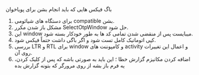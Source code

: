 باگ فیکس هایی که باید انجام بشن برای پویاخوان
1. برای دستگاه های شیائومی compatible بشن.
2. مشکل باز شدن مکرر SelectOtpWindow حل شود.
3. این window میبایست پس از منقضی شدن تمامی کد ها به طور خودکار بسته شود.
4. کپی اتوماتیک کامل تست شود و اگر باگی داشت حتماً فیکس شود.
5. بررسی LTR و RTL برای window و کامپوننت های activity و اعمال این تغییرات روی آن.
6. اضافه کردن مکانیزم گزارش خطا ؛ این باید به صورتی باشه که پس از کلیک کردن، یه فرم باز بشه از روی مرورگر که بتونه گزارش بده